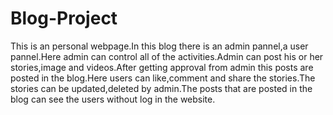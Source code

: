 # Blog-Project
This is an personal webpage.In this blog there is an admin pannel,a user pannel.Here admin can control all of the activities.Admin can post his or her stories,image and videos.After getting approval from admin this posts are posted in the blog.Here users can like,comment and share the stories.The stories can be updated,deleted by admin.The posts that are posted in the blog can see the users without log in the website.
